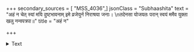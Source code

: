 +++
secondary_sources = [ "MSS_4036",]
jsonClass = "Subhaashita"
text = "अहं न चेत् स्यां मयि दुष्टभावनाम् इमे व्रजेयुर्न निराश्रया जनाः।  \nतदेनसा योजयतः परान् स्वयं ममैव युक्ता खलु नन्वपत्रपा॥"
title = "अहं न"

+++

<details><summary>Text</summary>

अहं न चेत् स्यां मयि दुष्टभावनाम् इमे व्रजेयुर्न निराश्रया जनाः।  
तदेनसा योजयतः परान् स्वयं ममैव युक्ता खलु नन्वपत्रपा॥
</details>
